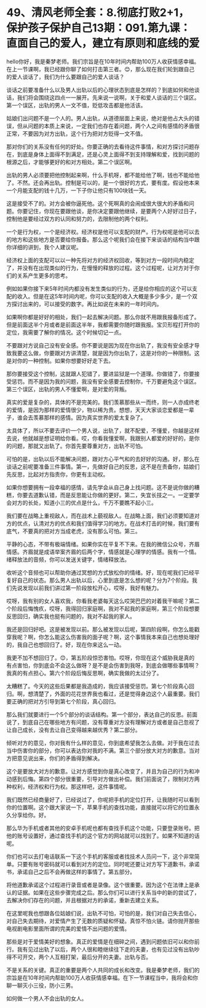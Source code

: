 # 49、清风老师全套：8.彻底打败2+1，保护孩子保护自己13期：091.第九课：直面自己的爱人，建立有原则和底线的爱

hello你好，我是秦梦老师。我们宗旨是在10年时间内帮助100万人收获情感幸福。在上一节课啊，我已经跟你聊了如何打击第三者。😊，那么现在我们轮到跟自己的爱人谈话了，我们为什么要跟自己的爱人谈话？

谈话之前要准备什么以及男人出轨以后的心理状态到底是怎样的？到底如何和他谈话，我们将会围绕这四点一一展开。先来说一说啊，关于和爱人谈话的三个误区。第一个误区，出轨的男人一文不值，贬低攻击都是他活该。

姑娘们出问题不是一个人的。男人出轨，从道德层面上来说，绝对是他占大头的错误，但从问题的本质上来说，一定我们也存在着问题，两个人之间有感情的矛盾很正常，不要因为对方出轨，这个行为把对方贬得一文不值。

那对你们的关系没有任何的好处。你要正确的去看待这件事情，和对方探讨问题存在，到底是身体上面得不到满足，还是心灵上面得不到支持理解和爱，找到问题的根源之后，才能够更好的和对方相处。第二个误区啊。

出轨的男人必须要把他控制起来啊，什么手机呀，都不能给他了啊，钱也不能给他了。不然。还会再出轨。控制是可以的，是一个很好的方式，要有度。假设他本来一个月能支配的钱十几万，一下子你让他只有100块钱一天。

这是接受不了的。对方会被你逼死他。这个死啊真的会闹成很大很大的矛盾和问题。你要记住，你现在要跟他谈，是你决定要跟他继续，是要两个人好好过日子，控制他是要经过双方的认同和努力的，去限制他的两个权利。

一个是行为权，一个是经济权。经济权是他可以支配的财产。行为权呢是他可以去的地方和这些地方是否要给你报备。那么这个呢我们会在接下来谈话的结构当中跟你详细的讲到，我个人建议呢。

经济权上面的支配可以以一种先将对方的经济权回收，等到对方一段时间内稳定了，并没有在出现类似的行为，在慢慢的释放的过程。这个过程呢，让对方对于你们的关系产生更多的思考。

例如如果你接下来5年时间内都没有发生类似的行为，还是给你相应的这个可以支配的收入。但是在这5年时间内呢，你可以支配的收入大概是多少多少，是一个双方探讨出来的，可以接受的数字。再比如说在未来的一年时间内。

如果啊你都是好好的相处，我们一起去解决问题。那么你就不用跟我报备形成了。但是前面这半个月或者是前面这半年，我都需要你随时跟我报。宝贝形程打开你的定位，我需要了解你的情况。这个时候切记一点。

不要跟对方说自己没有安全感。你不要说是因为现在你出轨了，我没有安全感才导致我要这么做，你要跟对方讲清楚，就是因为你出轨了，这是对你的一种限制。这是对你的一种控制。如果你想要好好走下去。

那你要接受这个控制，这就跟人犯错了，要进监狱是一个道理。你做错了，你要接受惩罚。而不是因为我的问题，我没有安全感要去控制你，千万要避免这个误区。第三个误区，出轨的男人不懂爱啊，是对爱的背叛。

真实的爱是复杂的，具体的不是完美的。我们羡慕那些从一而终，则一人亦成终老的爱情，是因为那样的爱情很少，物以稀为贵。想想，天天大家谈恋爱都是一辈子，谁会去羡慕那样的感情。因为真实世界的爱太复杂了。

太具体了，所以不要去评价一个男人说，出轨了，就不配爱，不懂爱，你越是这样去说，他就越是想证明给你看。哎，你看我懂爱啊，我跟别人都爱的好好的，是你的问题，那就又出轨了。你首先要尊重对方，出轨不可怕。

可怕的是，出轨以后不能解决问题，跟对方心平气和的去好好的沟通。好，那么在谈话之前呢要准备三件事情。第一，先做好自己的反思，这不是在责备你，姑娘们先反思，比起对方指责你，你更有主动权。

如果你想要拥有一段幸福的感情，请先学会从自己身上找问题。这不是说你做的糟糕，你要去道歉认错，而是反思能让你做的更好。第二，失宜长技之一。一定要学会对方的长处，知道小三的优点是什么，千万不要瞧不起小三。

我们要在战略上重视敌人，而在战术上藐视敌人。在战略上面，我们必须要知道对方的优点，认清对方的优点和我们值得学习的地方。在战术打击的时候，我们要有底气，不要真的把对方当成老虎，没有那么可怕。第三。

平静的心态，不带有极端情绪。如果你实在平复不下来。在我的微信公众号，齐眉情感。齐眉就是成语举案齐眉的后两个字，情感就是心理学的情感。我有一个情。绪释放法的音频，你可以发送关键字，情绪释放法。

收听这个音频也可以帮助你通过冥想的方式放松你的情绪。好，现在呢我们已经平复好自己的状态。那么男人出轨以后，心里到底是怎么想的呢？分为7个阶段。我们先说发现以前我们讲过第一阶段放松开心，哎呀，我好有魅力。

哎呀，我有别的女人喜欢我，你看我老婆每天这么哎哭巴巴的对着我干嘛呢？第二个阶段后悔愧疚，哎呀，我得回归家庭啊，我对不起我的家庭啊，第三个阶段想要反思回归，确实我也挺有问题的，我对不起我的家人。

我还是回归好吧。这是被发现以前。那么被发现以后呢，第四阶段啊，你怎么能戳穿我呢？啊，你怎么能这么伤害我的面子呢？啊，这个事情我本来自己也想处理好的，我自己也想回归了。好，现在你来这么一动。

我更不加不想回归了。😊，第五阶段惊恐害怕。哎呀，你现在这个威胁我是真的有点害怕，你到底会不会这么做呀？是不是会伤害到我呀，到底会做哪些事情啊？我真的有点担心。第六个阶段后悔反思啊，确实我做的太过分了。

太糟糕了。今天的这些后果都是我造成的，我应该接受惩罚。第七个阶段真心回归。啊，想清楚了，外面的花花世界我也看过，还是觉得身边这个人最重要。我们要正确的把对方引导到第七个阶段，真心回归。

那么我们就要进行一个5个部分的谈话结构。第一个部分，表达自己的反思。前面说了，到底自己在哪些地方有问题，没有尊重对方没有理解对方或者是自己忽视了让自己成长，没有去让自己变得越来越优秀？第二部分。

倾听对方的意见，你对我有什么样的意见，你到底希望我怎么去做。对于我在过去当中伤害你的部分，你可以表达你对我的不满。第三个部分放大对方的歉意。当对方把意见说出来，你们的矛盾得到解决。

这个是要放大对方的歉意。让对方感觉到你是真心改变了，并且为自己的行为和冲动感到后悔。第四个部分很重要，引导对方做出补偿。我们前面说了，限制对方两种权利，经济权和行为权。那这样吧，这件事情呢。

我们既然已经商量好了，已经说过了，你呢把手机的定位打开，让我随时可以看到你的位置啊。这个跟大家说一下，苹果手机的查找功能，直接就可以将它的位置永久分享给你。好。

那么华为手机或者其他的安卓手机呢也都有查找手机这个功能，只要登录账号。把他的账号设置好，通过查找手机的这个官方的网站就可以找到了。如果不知道的话呢。

你们也可以去打电话联系一下这个手机的客服或者找技术人员问一下，这个非常简单。只要有账号密码就可以看到对方的定位。同时呢还要让对方写下道歉书，承诺书，承诺自己之后不会再做这样的事情了。第五部分。

将他道歉承诺这个过程进行录音或者是录像。这个很重要。因为这个在法律上是承认的证据。如果在这些步骤完成之后。那么你们可以进行关系当中的新的尝试了，去解决你们存在的问题，并且根据对方的承诺，重新去建立关系。

在这里呢我也想跟各位姑娘们说，出轨不可怕，可怕的是，我们对自己失去信心，对自己失去期待，对爱情产生了无数的质疑和怀疑。真惊不怕火链。请你抛开那些电视剧电影里面所谓的完美的爱情不出问题的爱情。

那些是对于爱情美好的想象。真正的爱情是在细碎之间，遇到问题依旧可以和你前行。我有见过出轨了以后，两个人很和睦继续往下走的夫妻，也有见过没有出轨吵得不可开交，两个人互相打架，最后分开的夫妻。出轨与否。

不是关系的关键。真正的重要是两个人共同的成长和改变。我是秦梦老师，我们的宗旨是在10年时间内帮助100万人收获情感幸福。在下一节课程当中，我将会和你聊一聊灭小三役，防小三男。

如何做一个男人不会出轨的女人。